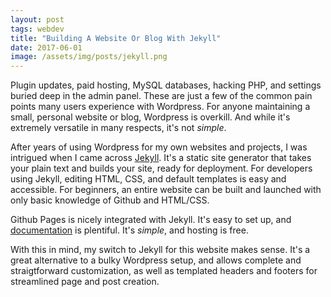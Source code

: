 ```yaml
---
layout: post
tags: webdev
title: "Building A Website Or Blog With Jekyll"
date: 2017-06-01
image: /assets/img/posts/jekyll.png
---
```


Plugin updates, paid hosting, MySQL databases, hacking PHP, and settings buried deep in the admin panel. These are just a few of the common pain points many users experience with Wordpress. For anyone maintaining a small, personal website or blog, Wordpress is overkill. And while it's extremely versatile in many respects, it's not *simple*. 

After years of using Wordpress for my own websites and projects, I was intrigued when I came across [Jekyll](https://jekyllrb.com). It's a static site generator that takes your plain text and builds your site, ready for deployment. For developers using Jekyll, editing HTML, CSS, and default templates is easy and accessible. For beginners, an entire website can be built and launched with only basic knowledge of Github and HTML/CSS.

Github Pages is nicely integrated with Jekyll. It's easy to set up, and [documentation](https://help.github.com/articles/using-jekyll-as-a-static-site-generator-with-github-pages/) is plentiful. It's *simple*, and hosting is free.

With this in mind, my switch to Jekyll for this website makes sense. It's a great alternative to a bulky Wordpress setup, and allows complete and straigtforward customization, as well as templated headers and footers for streamlined page and post creation.
